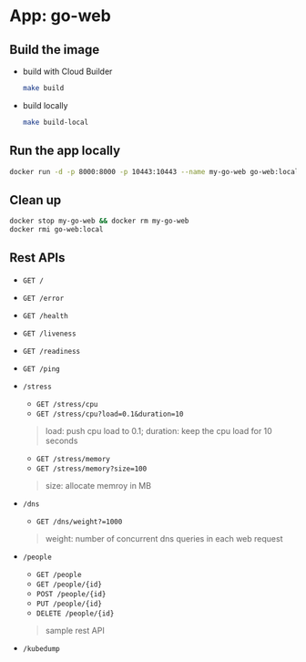# App: go-web

## Build the image

* build with Cloud Builder

  ```sh
  make build
  ```

* build locally

  ```sh
  make build-local
  ```

## Run the app locally

```sh
docker run -d -p 8000:8000 -p 10443:10443 --name my-go-web go-web:local
```

## Clean up

```sh
docker stop my-go-web && docker rm my-go-web
docker rmi go-web:local
```

## Rest APIs

* `GET /`
* `GET /error`
* `GET /health`
* `GET /liveness`
* `GET /readiness`
* `GET /ping`

* `/stress`
  * `GET /stress/cpu`
  * `GET /stress/cpu?load=0.1&duration=10`
  > load: push cpu load to 0.1; duration: keep the cpu load for 10 seconds
  * `GET /stress/memory`
  * `GET /stress/memory?size=100`
  > size: allocate memroy in MB

* `/dns`
  * `GET /dns/weight?=1000`
  > weight: number of concurrent dns queries in each web request

* `/people`
  * `GET /people`
  * `GET /people/{id}`
  * `POST /people/{id}`
  * `PUT /people/{id}`
  * `DELETE /people/{id}`
  > sample rest API

* `/kubedump`